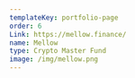 ```yaml
---
templateKey: portfolio-page
order: 6
Link: https://mellow.finance/
name: Mellow
type: Crypto Master Fund
image: /img/mellow.png
---
```

